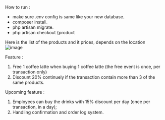 How to run :
- make sure .env config is same like your new database.
- composer install.
- php artisan migrate.
- php artisan checkout {product

Here is the list of the products and it prices, depends on the location
![image](https://user-images.githubusercontent.com/25179703/145393933-f29be21a-5c9b-443b-b3c3-63fd1350db28.png)

Feature :
1. Free 1 coffee latte when buying 1 coffee latte (the free event is once, per transaction only)
2. Discount 20% continuely if the transaction contain more than 3 of the same products.

Upcoming feature :
1. Employees can buy the drinks with 15% discount per day (once per transaction, in a day);
2. Handling confirmation and order log system.
